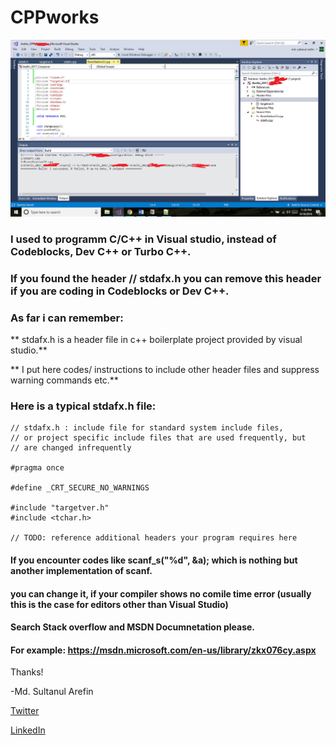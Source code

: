 # CPPworks

![CPP programming in VS](./arefin19th_august_c11.jpg)

### I used to programm C/C++ in Visual studio, instead of Codeblocks, Dev C++ or Turbo C++.
	
###	If you found the header // stdafx.h  you can remove this header if you are coding in Codeblocks or Dev C++.



	
### As far i can remember:
	
** stdafx.h is a header file in c++ boilerplate project provided by visual studio.**
	
** I put here codes/ instructions to include other header files and suppress warning commands etc.**
	
### Here is a typical stdafx.h file:
	
	// stdafx.h : include file for standard system include files,
	// or project specific include files that are used frequently, but
	// are changed infrequently
	
	#pragma once

	#define _CRT_SECURE_NO_WARNINGS

	#include "targetver.h"
	#include <tchar.h>

	// TODO: reference additional headers your program requires here
	
	
	
	
#### If you encounter codes like scanf_s("%d", &a); which is nothing but another implementation of scanf.
	
#### you can change it, if your compiler shows no comile time error (usually this is the case for editors other than Visual Studio)
	
#### Search Stack overflow and MSDN Documnetation please.
#### For example: https://msdn.microsoft.com/en-us/library/zkx076cy.aspx


Thanks!

-Md. Sultanul Arefin

[Twitter](https://twitter.com/mdsultanul)
<br/>

[LinkedIn](https://linkedin.com/in/mdarefin28/)



	
	
	
	
	


